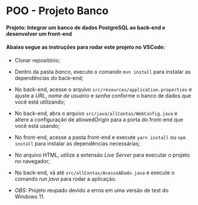 # POO - Projeto Banco

#### Projeto: Integrar um banco de dados PostgreSQL ao back-end e desenvolver um front-end

#### Abaixo segue as instruções para rodar este projeto no VSCode:

- Clonar repositório;
- Dentro da pasta *banco*, execute o comando `mvn install` para instalar as dependências do back-end;
- No back-end, acesse o arquivo `src/resources/application.properties` e ajuste a *URL*, *nome de usuário* e *senha* conforme o banco de dados que você está utilizando;
- No back-end, abra o arquivo `src/java/allContas/WebConfig.java` e altere a configuração de allowedOrigin para a porta do front-end que você está usando;
- No front-end, acesse a pasta front-end e execute `yarn install` ou `npm install` para instalar as dependências necessárias;
- No arquivo HTML, utilize a extensão *Live Server* para executar o projeto no navegador;
- No back-end, vá até `src/allContas/AcessoADado.java` e execute o comando *run java* para rodar a aplicação.


- *OBS:* Projeto reupado devido a erros em uma versão de test do Windows 11.
